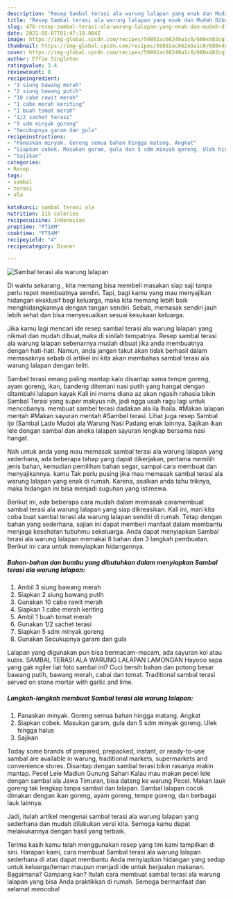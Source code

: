 ```yaml
---
description: "Resep Sambal terasi ala warung lalapan yang enak dan Mudah Dibuat"
title: "Resep Sambal terasi ala warung lalapan yang enak dan Mudah Dibuat"
slug: 476-resep-sambal-terasi-ala-warung-lalapan-yang-enak-dan-mudah-dibuat
date: 2021-05-07T01:47:19.904Z
image: https://img-global.cpcdn.com/recipes/59892ac66249a1c0/680x482cq70/sambal-terasi-ala-warung-lalapan-foto-resep-utama.jpg
thumbnail: https://img-global.cpcdn.com/recipes/59892ac66249a1c0/680x482cq70/sambal-terasi-ala-warung-lalapan-foto-resep-utama.jpg
cover: https://img-global.cpcdn.com/recipes/59892ac66249a1c0/680x482cq70/sambal-terasi-ala-warung-lalapan-foto-resep-utama.jpg
author: Effie Singleton
ratingvalue: 3.4
reviewcount: 8
recipeingredient:
- "3 siung bawang merah"
- "2 siung bawang putih"
- "10 cabe rawit merah"
- "1 cabe merah keriting"
- "1 buah tomat merah"
- "1/2 sachet terasi"
- "5 sdm minyak goreng"
- "Secukupnya garam dan gula"
recipeinstructions:
- "Panaskan minyak. Goreng semua bahan hingga matang. Angkat"
- "Siapkan cobek. Masukan garam, gula dan 5 sdm minyak goreng. Ulek hingga halus"
- "Sajikan"
categories:
- Resep
tags:
- sambal
- terasi
- ala

katakunci: sambal terasi ala 
nutrition: 115 calories
recipecuisine: Indonesian
preptime: "PT18M"
cooktime: "PT54M"
recipeyield: "4"
recipecategory: Dinner

---
```



![Sambal terasi ala warung lalapan](https://img-global.cpcdn.com/recipes/59892ac66249a1c0/680x482cq70/sambal-terasi-ala-warung-lalapan-foto-resep-utama.jpg)

Di waktu  sekarang , kita memang bisa membeli masakan siap saji tanpa perlu repot membuatnya sendiri. Tapi, bagi kamu yang mau menyajikan hidangan eksklusif bagi keluarga, maka kita memang lebih baik menghidangkannya dengan tangan sendiri. Sebab, memasak sendiri jauh lebih sehat dan bisa menyesuaikan sesuai kesukaan keluarga.

Jika kamu lagi mencari ide resep sambal terasi ala warung lalapan yang nikmat dan mudah dibuat,maka di sinilah tempatnya. Resep sambal terasi ala warung lalapan  sebenarnya mudah dibuat jika anda membuatnya dengan hati-hati. Namun, anda jangan takut akan tidak berhasil dalam memasaknya 
sebab di artikel ini kita akan membahas sambal terasi ala warung lalapan dengan teliti.  

Sambel terasi emang paling mantap kalo disantap sama tempe goreng, ayam goreng, ikan, bandeng ditemani nasi putih yang hangat dengan ditambahi lalapan kayak Kali ini moms diana az akan ngasih rahasia bikin Sambal Terasi yang super makyus nih, jadi ngga usah ragu lagi untuk mencobanya. membuat sambel terasi dadakan ala ila lhaila. #Makan lalapan mentah #Makan sayuran mentah #Sambel terasi. Lihat juga resep Sambal Ijo (Sambal Lado Mudo) ala Warung Nasi Padang enak lainnya. Sajikan ikan lele dengan sambal dan aneka lalapan sayuran lengkap bersama nasi hangat.

Nah untuk anda yang mau memasak sambal terasi ala warung lalapan yang sederhana, ada beberapa tahap yang dapat dikerjakan, pertama memilih jenis bahan, kemudian pemilihan bahan segar, sampai cara membuat dan menyajikannya. kamu Tak perlu pusing jika mau memasak sambal terasi ala warung lalapan yang enak di rumah. Karena, asalkan anda  tahu triknya, maka hidangan ini bisa menjadi suguhan yang istimewa.

Berikut ini, ada beberapa cara mudah dalam memasak caramembuat sambal terasi ala warung lalapan yang siap dikreasikan. Kali ini, mari kita coba buat sambal terasi ala warung lalapan sendiri di rumah. Tetap dengan bahan yang sederhana, sajian ini dapat memberi manfaat dalam membantu menjaga kesehatan tubuhmu sekeluarga. Anda dapat menyiapkan Sambal terasi ala warung lalapan memakai 8 bahan dan 3 langkah pembuatan. Berikut ini cara untuk menyiapkan hidangannya.

<!--inarticleads1-->

##### Bahan-bahan dan bumbu yang dibutuhkan dalam menyiapkan Sambal terasi ala warung lalapan:

1. Ambil 3 siung bawang merah
1. Siapkan 2 siung bawang putih
1. Gunakan 10 cabe rawit merah
1. Siapkan 1 cabe merah keriting
1. Ambil 1 buah tomat merah
1. Gunakan 1/2 sachet terasi
1. Siapkan 5 sdm minyak goreng
1. Gunakan Secukupnya garam dan gula


Lalapan yang digunakan pun bisa bermacam-macam, ada sayuran kol atau kubis. SAMBAL TERASI ALA WARUNG LALAPAN LAMONGAN Hayooo sapa yang gak ngiler liat foto sambal ini? Cuci bersih bahan dan potong besar bawang putih, bawang merah, cabai dan tomat. Traditional sambal terasi served on stone mortar with garlic and lime. 

<!--inarticleads2-->

##### Langkah-langkah membuat Sambal terasi ala warung lalapan:

1. Panaskan minyak. Goreng semua bahan hingga matang. Angkat
1. Siapkan cobek. Masukan garam, gula dan 5 sdm minyak goreng. Ulek hingga halus
1. Sajikan


Today some brands of prepared, prepacked, instant, or ready-to-use sambal are available in warung, traditional markets, supermarkets and convenience stores. Disantap dengan sambal terasi bikin rasanya makin mantap. Pecel Lele Madiun Gunung Sahari Kalau mau makan pecel lele dengan sambal ala Jawa Timuran, bisa datang ke warung Pecel. Makan lauk goreng tak lengkap tanpa sambal dan lalapan. Sambal lalapan cocok dimakan dengan ikan goreng, ayam goreng, tempe goreng, dan berbagai lauk lainnya. 

Jadi, itulah artikel mengenai  sambal terasi ala warung lalapan  yang sederhana dan mudah dilakukan versi kita. Semoga kamu dapat melakukannya dengan hasil yang terbaik. 

Terima kasih kamu telah menggunakan resep yang tim kami tampilkan di sini. Harapan kami, cara membuat  Sambal terasi ala warung lalapan sederhana di atas dapat membantu Anda menyiapkan hidangan yang sedap untuk keluarga/teman maupun menjadi ide untuk berjualan makanan. Bagaimana? Gampang kan? Itulah cara membuat sambal terasi ala warung lalapan yang bisa Anda praktikkan di rumah. Semoga bermanfaat dan selamat mencoba!

